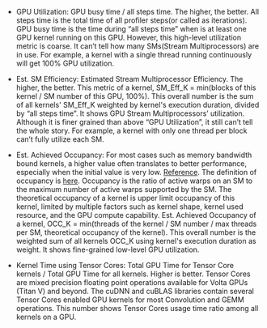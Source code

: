 * GPU Utilization: GPU busy time / all steps time. The higher, the better. All steps time is the total time of all profiler steps(or called as iterations).
                   GPU busy time is the time during “all steps time” when is at least one GPU kernel running on this GPU. 
                   However, this high-level utilization metric is coarse. It can’t tell how many SMs(Stream Multiprocessors) are in use. 
                   For example, a kernel with a single thread running continuously will get 100% GPU utilization. 

* Est. SM Efficiency: Estimated Stream Multiprocessor Efficiency. The higher, the better. This metric of a kernel, SM_Eff_K = min(blocks of this kernel / SM number of this GPU, 100%).
                      This overall number is the sum of all kernels' SM_Eff_K weighted by kernel's execution duration, divided by “all steps time”. 
                      It shows GPU Stream Multiprocessors’ utilization. 
                      Although it is finer grained than above “GPU Utilization”, it still can’t tell the whole story. 
                      For example, a kernel with only one thread per block can’t fully utilize each SM. 

* Est. Achieved Occupancy: For most cases such as memory bandwidth bound kernels, a higher value often translates to better performance, especially when the initial value is very low. [Reference](http://developer.download.nvidia.com/GTC/PDF/GTC2012/PresentationPDF/S0514-GTC2012-GPU-Performance-Analysis.pdf). The definition of occupancy is [here](https://docs.nvidia.com/gameworks/content/developertools/desktop/analysis/report/cudaexperiments/kernellevel/achievedoccupancy.htm).
                           Occupancy is the ratio of active warps on an SM to the maximum number of
                           active warps supported by the SM. The theoretical occupancy of a kernel is upper limit occupancy of this kernel, limited by multiple 
                           factors such as kernel shape, kernel used resource, and the GPU compute capability. 
                           Est. Achieved Occupancy of a kernel, OCC_K = min(threads of the kernel / SM number / max threads per SM, theoretical occupancy of the kernel). 
                           This overall number is the weighted sum of all kernels OCC_K using kernel's execution duration as weight. It shows fine-grained low-level GPU utilization.

 * Kernel Time using Tensor Cores: Total GPU Time for Tensor Core kernels / Total GPU Time for all kernels. Higher is better.
                                   Tensor Cores are mixed precision floating point operations available for Volta GPUs (Titan V) and beyond.
                                   The cuDNN and cuBLAS libraries contain several Tensor Cores enabled GPU kernels for most Convolution and GEMM operations.
                                   This number shows Tensor Cores usage time ratio among all kernels on a GPU.
